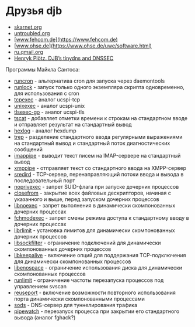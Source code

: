 Друзья djb
==========

* [skarnet.org](https://skarnet.org/)
* [untroubled.org](http://untroubled.org/)
* [www.fehcom.de](https://www.fehcom.de)
* [www.ohse.de](https://www.ohse.de/uwe/software.html)
* [ru.qmail.org](http://ru.qmail.org/)
* [Henryk Plötz. DJB’s tinydns and DNSSEC](https://blog.ploetzli.ch/2014/tinydns-dnssec/)

Программы Майкла Сантоса:
* [runcron](https://github.com/msantos/runcron) - альтернатива cron для запуска через daemontools
* [runlock](https://github.com/msantos/runlock) - запуск только одного экземпляра скрипта одновременно, для использования с cron
* [tcpexec](https://github.com/msantos/tcpexec) - аналог ucspi-tcp
* [unixexec](https://github.com/msantos/unixexec) - аналог ucspi-unix
* [tlsexec-go](https://github.com/msantos/tlsexec-go) - аналог ucspi-tls
* [tscat](https://github.com/msantos/tscat) - добавляет отметки времени к строкам на стандартном вводе и отправляет результат на стандартный вывод
* [hexlog](https://github.com/msantos/hexlog) - аналог hexdump
* [trep](https://github.com/msantos/trep) - разделение стандартного ввода регулярными выражениями на стандартный вывод и стандартный поток диагностических сообщений
* [imappipe](https://github.com/msantos/imappipe) - выводит текст писем на IMAP-сервере на стандартный вывод
* [xmppipe](https://github.com/msantos/xmppipe) - отправляет текст со стандартного ввода на XMPP-сервер
* [sredird](https://github.com/msantos/sredird) - TCP-сервер, перенаправляющий потоки ввода и вывода в последовательный порт
* [noprivexec](https://github.com/msantos/noprivexec) - запрет SUID-флага при запуске дочерних процессов
* [closefrom](https://github.com/msantos/closefrom) - закрытие всех файловых дескрипторов, начиная с указанного и выше, перед запуском дочерних процессов
* [libnoexec](https://github.com/msantos/libnoexec) - запрет выполнения в динамически скомпонованных дочерних процессах
* [fchmodexec](https://github.com/msantos/fchmodexec) - запрет смены режима доступа к стандартному вводу в дочерних процессах
* [librlimit](https://github.com/msantos/librlimit) - установка лимитов для динамически скомпонованных дочерних процессов
* [libsockfilter](https://github.com/msantos/libsockfilter) - ограничение подключений для динамически скомпонованных дочерних процессов
* [libkeepalive](https://github.com/msantos/libkeepalive) - включение опций для поддержания TCP-подключения для динамически скомпонованных процессов
* [libenospace](https://github.com/msantos/libenospace) - ограничение использования диска для динамически скомпонованных процессов
* [runlimit](https://github.com/msantos/runlimit) - ограничение частоты перезапуска процессов под управлением svscan
* [reuseport](https://github.com/msantos/reuseport) - включение возможности повторного использования порта динамически скомпонованными процессами
* [sods](https://github.com/msantos/sods) - DNS-сервер для туннелирования трафика
* [pipewatch](https://github.com/msantos/pipewatch) - перезапуск процесса при закрытии его стандартного вывода (аналог fghack?)
